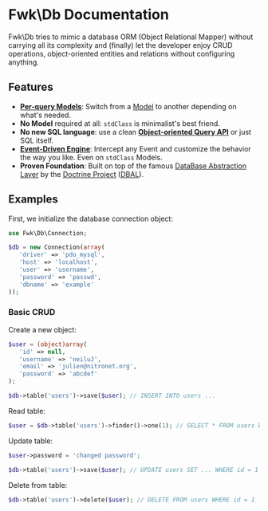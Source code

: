 # Fwk\Db Documentation

Fwk\Db tries to mimic a database ORM (Object Relational Mapper) without carrying all its complexity and (finally) let the developer enjoy CRUD operations, object-oriented entities and relations without configuring anything.

## Features

- **[Per-query Models](./finder.md)**: Switch from a [Model](./models.md) to another depending on what's needed.
- **No Model** required at all: ```stdClass``` is minimalist's best friend.
- **No new SQL language**: use a clean **[Object-oriented Query API](./query.md)** or just SQL itself.
- **[Event-Driven Engine](./events.md)**: Intercept any Event and customize the behavior the way you like. Even on ```stdClass``` Models.
- **Proven Foundation**: Built on top of the famous [DataBase Abstraction Layer](http://www.doctrine-project.org/projects/dbal.html) by the [Doctrine Project](http://www.doctrine-project.org) ([DBAL](https://github.com/doctrine/dbal)).


## Examples

First, we initialize the database connection object:

``` php
use Fwk\Db\Connection;

$db = new Connection(array(
   'driver' => 'pdo_mysql',
   'host' => 'localhost',
   'user' => 'username',
   'password' => 'passwd',
   'dbname' => 'example'
));
```

### Basic CRUD

Create a new object:

``` php
$user = (object)array(
   'id' => null,
   'username' => 'neiluJ',
   'email' => 'julien@nitronet.org',
   'password' => 'abcdef'
);

$db->table('users')->save($user); // INSERT INTO users ...
```

Read table:

``` php
$user = $db->table('users')->finder()->one(1); // SELECT * FROM users WHERE id = 1
```

Update table:

``` php
$user->password = 'changed password';

$db->table('users')->save($user); // UPDATE users SET ... WHERE id = 1
```

Delete from table:

``` php
$db->table('users')->delete($user); // DELETE FROM users WHERE id = 1
```

